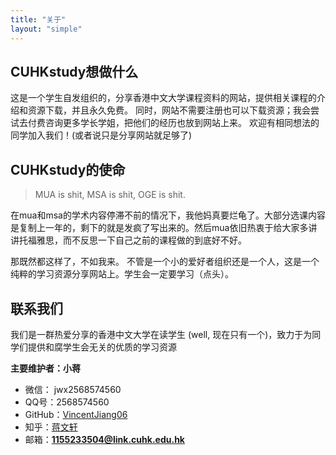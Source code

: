 ```yaml
---
title: "关于"
layout: "simple"
---
```


## CUHKstudy想做什么

这是一个学生自发组织的，分享香港中文大学课程资料的网站，提供相关课程的介绍和资源下载，并且永久免费。
同时，网站不需要注册也可以下载资源；我会尝试去付费咨询更多学长学姐，把他们的经历也放到网站上来。
欢迎有相同想法的同学加入我们！(或者说只是分享网站就足够了)

## CUHKstudy的使命

> MUA is shit, MSA is shit, OGE is shit.

在mua和msa的学术内容停滞不前的情况下，我他妈真要烂龟了。大部分选课内容是复制上一年的，剩下的就是发疯了写出来的。然后mua依旧热衷于给大家多讲讲托福雅思，而不反思一下自己之前的课程做的到底好不好。

那既然都这样了，不如我来。 不管是一个小的爱好者组织还是一个人，这是一个纯粹的学习资源分享网站上。学生会一定要学习（点头）。


## 联系我们

我们是一群热爱分享的香港中文大学在读学生 (well, 现在只有一个)，致力于为同学们提供和腐学生会无关的优质的学习资源

**主要维护者：小蒋**
- 微信： jwx2568574560
- QQ号：2568574560
- GitHub：[VincentJiang06](https://github.com/VincentJiang06)
- 知乎：[蒋文轩](https://www.zhihu.com/people/jiang-wen-xuan-73-92)
- 邮箱：**1155233504@link.cuhk.edu.hk**

